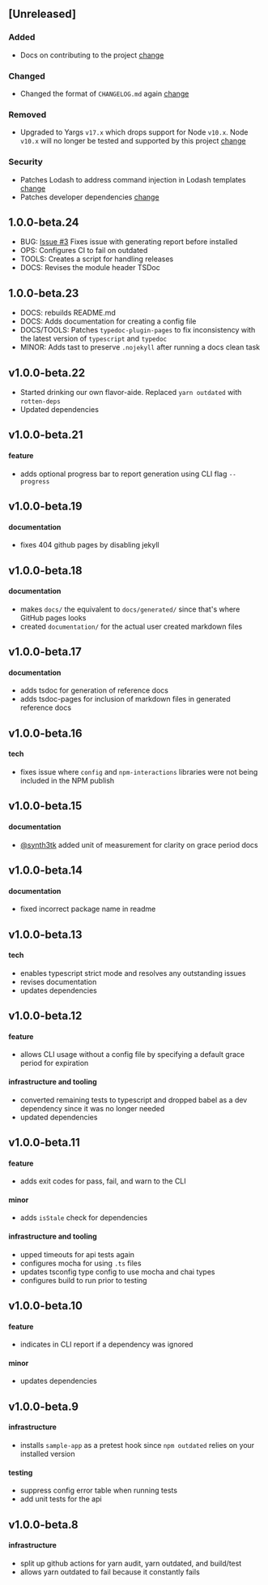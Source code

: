 ## [Unreleased]
### Added
- Docs on contributing to the project [change](https://github.com/ominestre/rotten-deps/pull/58/)

### Changed
- Changed the format of `CHANGELOG.md` again [change](https://github.com/ominestre/rotten-deps/pull/58/)

### Removed
- Upgraded to Yargs `v17.x` which drops support for Node `v10.x`. Node `v10.x` will no longer be tested
and supported by this project [change](https://github.com/ominestre/rotten-deps/pull/55)
### Security
- Patches Lodash to address command injection in Lodash templates [change](https://github.com/ominestre/rotten-deps/pull/55)
- Patches developer dependencies [change](https://github.com/ominestre/rotten-deps/pull/55)

## 1.0.0-beta.24
- BUG: [Issue #3](https://github.com/ominestre/rotten-deps/issues/3) Fixes issue with generating report before installed 
- OPS: Configures CI to fail on outdated
- TOOLS: Creates a script for handling releases
- DOCS: Revises the module header TSDoc

## 1.0.0-beta.23
- DOCS: rebuilds README.md
- DOCS: Adds documentation for creating a config file
- DOCS/TOOLS: Patches `typedoc-plugin-pages` to fix inconsistency with the latest version of `typescript` and `typedoc`
- MINOR: Adds tast to preserve `.nojekyll` after running a docs clean task

## v1.0.0-beta.22
- Started drinking our own flavor-aide. Replaced `yarn outdated` with `rotten-deps`
- Updated dependencies

## v1.0.0-beta.21
#### feature
- adds optional progress bar to report generation using CLI flag `--progress`

## v1.0.0-beta.19
#### documentation
- fixes 404 github pages by disabling jekyll

## v1.0.0-beta.18
#### documentation
- makes `docs/` the equivalent to `docs/generated/` since that's where GitHub pages looks
- created `documentation/` for the actual user created markdown files

## v1.0.0-beta.17
#### documentation
- adds tsdoc for generation of reference docs
- adds tsdoc-pages for inclusion of markdown files in generated reference docs

## v1.0.0-beta.16
#### tech
- fixes issue where `config` and `npm-interactions` libraries were not being included in the NPM publish

## v1.0.0-beta.15
#### documentation
- [@synth3tk](https://github.com/synth3tk) added unit of measurement for clarity on grace period docs

## v1.0.0-beta.14
#### documentation
- fixed incorrect package name in readme

## v1.0.0-beta.13
#### tech
- enables typescript strict mode and resolves any outstanding issues
- revises documentation
- updates dependencies

## v1.0.0-beta.12
#### feature
* allows CLI usage without a config file by specifying a default grace period for expiration

#### infrastructure and tooling
* converted remaining tests to typescript and dropped babel as a dev dependency since it was no longer needed
* updated dependencies

## v1.0.0-beta.11
#### feature
* adds exit codes for pass, fail, and warn to the CLI

#### minor
* adds `isStale` check for dependencies

#### infrastructure and tooling
* upped timeouts for api tests again
* configures mocha for using `.ts` files
* updates tsconfig type config to use mocha and chai types
* configures build to run prior to testing

## v1.0.0-beta.10
#### feature
* indicates in CLI report if a dependency was ignored

#### minor
* updates dependencies

## v1.0.0-beta.9
#### infrastructure
* installs `sample-app` as a pretest hook since `npm outdated` relies on your installed version

#### testing
* suppress config error table when running tests
* add unit tests for the api

## v1.0.0-beta.8
#### infrastructure
* split up github actions for yarn audit, yarn outdated, and build/test
* allows yarn outdated to fail because it constantly fails
